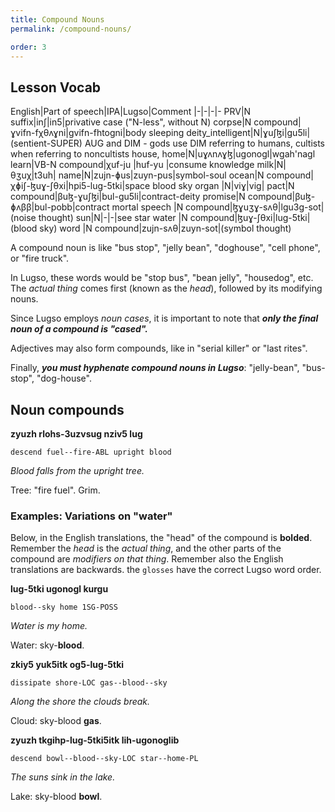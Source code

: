 ```yaml
---
title: Compound Nouns
permalink: /compound-nouns/

order: 3
---
```


## Lesson Vocab

English|Part of speech|IPA|Lugso|Comment
|-|-|-|-
PRV|N suffix|inʃ|in5|privative case ("N-less", without N)
corpse|N compound|ɣvifn-fχθʌɣni|gvifn-fhtogni|body sleeping
deity_intelligent|N|ɣuʃɮi|gu5li|(sentient-SUPER) AUG and DIM - gods use DIM referring to humans, cultists when referring to noncultists
house, home|N|uɣʌnʌɣɮ|ugonogl|wgah'nagl
learn|VB-N compound|χuf-ju |huf-yu |consume knowledge
milk|N|θʒuχ|t3uh|
name|N|zujn-ɸus|zuyn-pus|symbol-soul
ocean|N compound|χɸiʃ-ɮuɣ-ʃθxi|hpi5-lug-5tki|space blood sky
organ |N|viɣ|vig|
pact|N compound|βuɮ-ɣuʃɮi|bul-gu5li|contract-deity
promise|N compound|βuɮ-ɸʌββ|bul-pobb|contract mortal
speech |N compound|ɮɣuʒɣ-sʌθ|lgu3g-sot|(noise thought)
sun|N|-|-|see star
water |N compound|ɮuɣ-ʃθxi|lug-5tki|(blood sky)
word |N compound|zujn-sʌθ|zuyn-sot|(symbol thought)

A compound noun is like "bus stop", "jelly bean", "doghouse", "cell phone", or "fire truck".

In Lugso, these words would be "stop bus", "bean jelly", "housedog", etc. The _actual thing_ comes first (known as the _head_), followed by its modifying nouns.

Since Lugso employs _noun cases_, it is important to note that _**only the final noun of a compound is "cased".**_

Adjectives may also form compounds, like in "serial killer" or "last rites".

Finally, _**you must hyphenate compound nouns in Lugso**_: "jelly-bean", "bus-stop", "dog-house".

## Noun compounds

**zyuzh rlohs-3uzvsug nziv5 lug**

`descend fuel--fire-ABL upright blood`

_Blood falls from the upright tree._

Tree: "fire fuel". Grim.

### Examples: Variations on "water"

Below, in the English translations, the "head" of the compound is **bolded**. Remember the _head_ is the _actual thing_, and the other parts of the compound are _modifiers on that thing_. Remember also the English translations are backwards. the `glosses` have the correct Lugso word order.

**lug-5tki ugonogl kurgu**

`blood--sky home 1SG-POSS`

_Water is my home._

Water: sky-**blood**.

**zkiy5 yuk5itk og5-lug-5tki**

`dissipate shore-LOC gas--blood--sky`

_Along the shore the clouds break._

Cloud: sky-blood **gas**.

**zyuzh tkgihp-lug-5tki5itk lih-ugonoglib**

`descend bowl--blood--sky-LOC star--home-PL`

_The suns sink in the lake._

Lake: sky-blood **bowl**.
